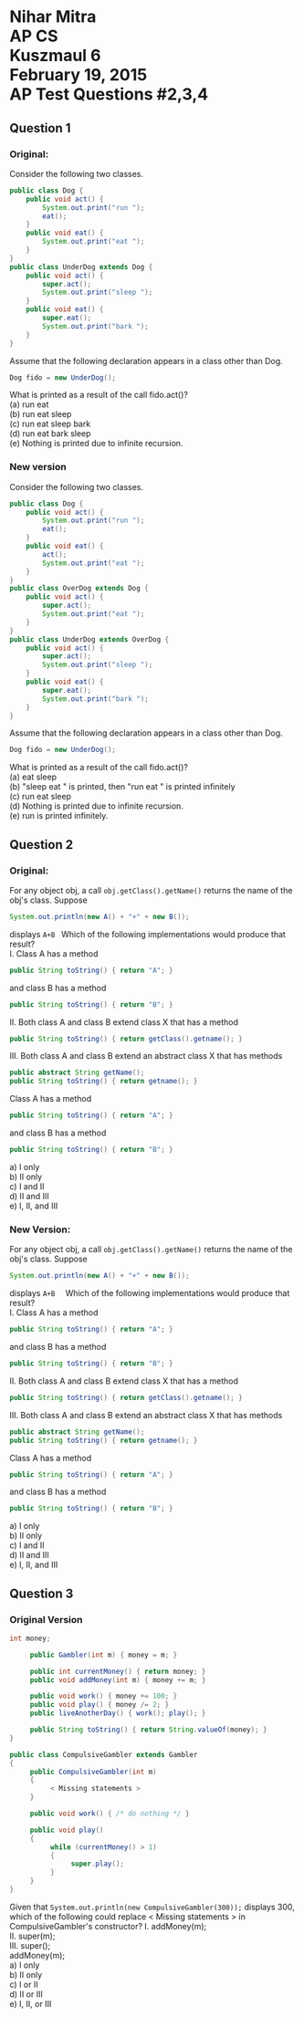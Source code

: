 Nihar Mitra  
AP CS  
Kuszmaul 6  
February 19, 2015  
AP Test Questions #2,3,4
======
## Question 1  
### Original:  
Consider the following two classes.  
```Java
public class Dog {
	public void act() {
		System.out.print("run ");
		eat();
	}
	public void eat() { 
		System.out.print("eat "); 
	}
}
public class UnderDog extends Dog {
	public void act() { 
		super.act();
		System.out.print("sleep ");
	}
	public void eat() { 
		super.eat(); 
		System.out.print("bark "); 
	} 
}
```
Assume that the following declaration appears in a class other than Dog.  
```Java
Dog fido = new UnderDog();
```  
What is printed as a result of the call fido.act()?  
(a) run eat  
(b) run eat sleep  
(c) run eat sleep bark  
(d) run eat bark sleep  
(e) Nothing is printed due to infinite recursion.  

### New version
Consider the following two classes.  
```Java
public class Dog {
	public void act() {
		System.out.print("run ");
		eat();
	}
	public void eat() {
		act();
		System.out.print("eat "); 
	}
}
public class OverDog extends Dog {
	public void act() {
		super.act();
		System.out.print("eat ");
	}
}
public class UnderDog extends OverDog {
	public void act() { 
		super.act();
		System.out.print("sleep ");
	}
	public void eat() { 
		super.eat(); 
		System.out.print("bark "); 
	} 
}
```
Assume that the following declaration appears in a class other than Dog.  
```Java
Dog fido = new UnderDog();
```  
What is printed as a result of the call fido.act()?  
(a) eat sleep  
(b) "sleep eat " is printed, then "run eat " is printed infinitely  
(c) run eat sleep  
(d) Nothing is printed due to infinite recursion.  
(e) run is printed infinitely.  

## Question 2  
### Original: 
For any object obj, a call ```obj.getClass().getName()``` returns the name of the obj's class.
Suppose
```Java
System.out.println(new A() + "+" + new B());
```
displays ```A+B ```
Which of the following implementations would produce that result?  
I. Class A has a method
```Java
public String toString() { return "A"; }
```
   and class B has a method
```Java
public String toString() { return "B"; }
```
II. Both class A and class B extend class X that has a method
```Java
public String toString() { return getClass().getname(); }
```
III. Both class A and class B extend an abstract class X that has methods
```Java
public abstract String getName();
public String toString() { return getname(); }
```
   Class A has a method
```Java
public String toString() { return "A"; }
```
   and class B has a method
```Java
public String toString() { return "B"; }
```
a) I only  
b) II only  
c) I and II  
d) II and III  
e) I, II, and III  
### New Version:
For any object obj, a call ```obj.getClass().getName()``` returns the name of the obj's class.
Suppose
```Java
System.out.println(new A() + "+" + new B());
```
displays ```A+B  ```
Which of the following implementations would produce that result?  
I. Class A has a method
```Java
public String toString() { return "A"; }
```
   and class B has a method
```Java
public String toString() { return "B"; }
```
II. Both class A and class B extend class X that has a method
```Java
public String toString() { return getClass().getname(); }
```
III. Both class A and class B extend an abstract class X that has methods
```Java
public abstract String getName();
public String toString() { return getname(); }
```
   Class A has a method
```Java
public String toString() { return "A"; }
```
   and class B has a method
```Java
public String toString() { return "B"; }
```
a) I only  
b) II only  
c) I and II  
d) II and III  
e) I, II, and III  

## Question 3
### Original Version
```Java	
int money;

     public Gambler(int m) { money = m; }

     public int currentMoney() { return money; }
     public void addMoney(int m) { money += m; }

     public void work() { money += 100; }
     public void play() { money /= 2; }
     public liveAnotherDay() { work(); play(); }

     public String toString() { return String.valueOf(money); }
}

public class CompulsiveGambler extends Gambler
{
     public CompulsiveGambler(int m)
     {
          < Missing statements >
     }

     public void work() { /* do nothing */ }

     public void play()
     {
          while (currentMoney() > 1)
          {
               super.play();
          }
     }
}
```
Given that
```System.out.println(new CompulsiveGambler(300));```
displays 300, which of the following could replace < Missing statements > in CompulsiveGambler's constructor?
I.    addMoney(m);  
II.    super(m);  
III.   super();  
     addMoney(m);  
a) I only  
b) II only  
c) I or II  
d) II or III  
e) I, II, or III  
